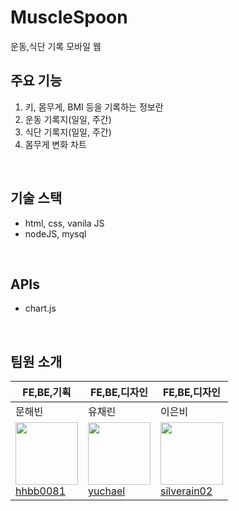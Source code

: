 # MuscleSpoon
운동,식단 기록 모바일 웹
<br />

## 주요 기능
1. 키, 몸무게, BMI 등을 기록하는 정보란
2. 운동 기록지(일일, 주간)
3. 식단 기록지(일일, 주간)
4. 몸무게 변화 차트
<br />

## 기술 스택
* html, css, vanila JS
* nodeJS, mysql
<br />

## APIs
* chart.js
<br />

## 팀원 소개

| FE,BE,기획 | FE,BE,디자인 | FE,BE,디자인 | 
| --- | --- | --- |
| 문해빈 | 유채린 | 이은비 |
|  <img src="https://avatars.githubusercontent.com/u/102276917?v=4" width="100px" height="100px"><br> <a href='https://github.com/hhbb0081'>hhbb0081</a> | <img src="https://avatars.githubusercontent.com/u/97613473?v=4" width="100px" height="100px"><br/><a href='https://github.com/yuchael'>yuchael</a> | <img src="https://avatars.githubusercontent.com/u/108103346?v=4" width="100px" height="100px"><br><a href="https://github.com/silverain02">silverain02</a> |
